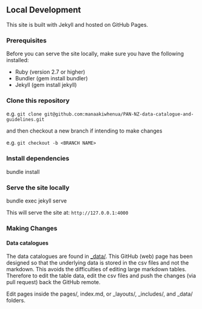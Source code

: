 ## Local Development 
This site is built with Jekyll and hosted on GitHub Pages.


### Prerequisites

Before you can serve the site locally, make sure you have the following installed:


* Ruby (version 2.7 or higher)
* Bundler (gem install bundler)
* Jekyll (gem install jekyll)


### Clone this repository 
e.g. 
`git clone git@github.com:manaakiwhenua/PAN-NZ-data-catalogue-and-guidelines.git`

and then checkout a new branch if intending to make changes

e.g. 
`git checkout -b <BRANCH NAME>`


### Install dependencies
bundle install

### Serve the site locally
bundle exec jekyll serve

This will serve the site at:
`http://127.0.0.1:4000`


### Making Changes

#### Data catalogues
The data catalogues are found in [_data/](_data). This GitHub
(web) page has been designed so that the underlying data is stored
in the csv files and not the markdown. This avoids the difficulties
of editing large markdown tables. Therefore to edit the table data, 
edit the csv files and push the changes (via pull request) back
the GitHub remote. 



Edit pages inside the pages/, index.md, or _layouts/, _includes/, and _data/ folders.

